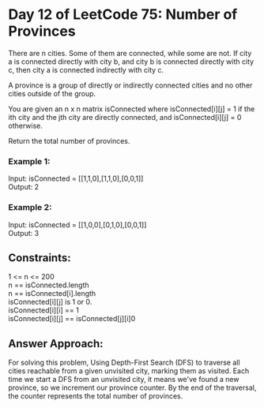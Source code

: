 # Day 12 of LeetCode 75: Number of Provinces
There are n cities. Some of them are connected, while some are not. If city a is connected directly with city b, and city b is connected directly with city c, then city a is connected indirectly with city c.<br>

A province is a group of directly or indirectly connected cities and no other cities outside of the group.<br>

You are given an n x n matrix isConnected where isConnected[i][j] = 1 if the ith city and the jth city are directly connected, and isConnected[i][j] = 0 otherwise.<br>

Return the total number of provinces.<br>

 

### Example 1:
Input: isConnected = [[1,1,0],[1,1,0],[0,0,1]]<br>
Output: 2

### Example 2:
Input: isConnected = [[1,0,0],[0,1,0],[0,0,1]]<br>
Output: 3
 

## Constraints:

1 <= n <= 200<br>
n == isConnected.length<br>
n == isConnected[i].length<br>
isConnected[i][j] is 1 or 0.<br>
isConnected[i][i] == 1<br>
isConnected[i][j] == isConnected[j][i]0

## Answer Approach:
For solving this problem, Using Depth-First Search (DFS) to traverse all cities reachable from a given unvisited city, marking them as visited. Each time we start a DFS from an unvisited city, it means we've found a new province, so we increment our province counter. By the end of the traversal, the counter represents the total number of provinces.
